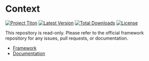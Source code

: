 # Context #
[![Project Titon](https://img.shields.io/badge/project-titon-82667d.svg?style=flat)](http://titon.io)
[![Latest Version](https://img.shields.io/packagist/v/titon/context.svg?style=flat)](https://packagist.org/packages/titon/context)
[![Total Downloads](https://img.shields.io/packagist/dm/titon/context.svg?style=flat)](https://packagist.org/packages/titon/context)
[![License](https://img.shields.io/packagist/l/titon/context.svg?style=flat)](https://github.com/titon/framework/blob/master/license.md)

This repository is read-only. Please refer to the official framework repository for any issues, pull requests, or documentation.

* [Framework](https://github.com/titon/framework)
* [Documentation](https://github.com/titon/framework/blob/master/docs/en/packages/context/index.md)

